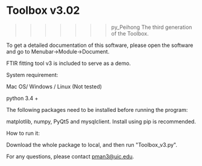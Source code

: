 # Toolbox v3.02
>>>>>>> py_Peihong
The third generation of the Toolbox.

To get a detailed documentation of this software, please open the software and go to Menubar->Module->Document.

FTIR fitting tool v3 is included to serve as a demo. 

System requirement:

Mac OS/ Windows / Linux (Not tested)

python 3.4 +

The following packages need to be installed before running the program:

matplotlib, numpy, PyQt5 and mysqlclient. Install using pip is recommended.

How to run it:

Download the whole package to local, and then run "Toolbox_v3.py".

For any questions, please contact pman3@uic.edu.
